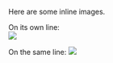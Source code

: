 Here are some inline images.  
  
On its own line:  
 ![](cid:ii_i9bo30jv0_14d256658f97bbac)  
  
On the same line: ![](cid:ii_i9bo6dkp1_14d2568bcb70655a)

